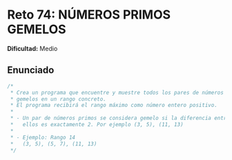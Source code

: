 # Reto 74: NÚMEROS PRIMOS GEMELOS

**Dificultad:** Medio

## Enunciado

```Javascript
/*
 * Crea un programa que encuentre y muestre todos los pares de números primos
 * gemelos en un rango concreto.
 * El programa recibirá el rango máximo como número entero positivo.
 *
 * - Un par de números primos se considera gemelo si la diferencia entre
 *   ellos es exactamente 2. Por ejemplo (3, 5), (11, 13)
 *
 * - Ejemplo: Rango 14
 *   (3, 5), (5, 7), (11, 13)
 */
```
